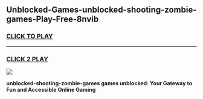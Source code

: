
## Unblocked-Games-unblocked-shooting-zombie-games-Play-Free-8nvib
<h3>
<a href="https://premium76.site?title=unblocked-shooting-zombie-games&ref=22A">CLICK TO PLAY</a></h3>
<hr>

<h3>
<a href="https://premium76.site?title=unblocked-shooting-zombie-games&ref=22A">CLICK 2 PLAY</a>
  
</h3>

<a href="https://premium76.site?title=unblocked-shooting-zombie-games&ref=22A"><img src="https://clearcache.store/games.png"></a>


**unblocked-shooting-zombie-games games unblocked: Your Gateway to Fun and Accessible Online Gaming**
